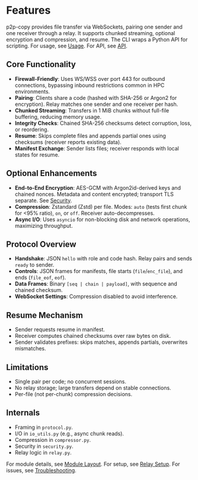 # Features

p2p-copy provides file transfer via WebSockets, pairing one sender and one receiver through a relay. It supports chunked streaming, optional encryption and compression, and resume. The CLI wraps a Python API for scripting. For usage, see [Usage](./usage.md). For API, see [API](./api.md).

## Core Functionality

- **Firewall-Friendly**: Uses WS/WSS over port 443 for outbound connections, bypassing inbound restrictions common in HPC environments.
- **Pairing**: Clients share a code (hashed with SHA-256 or Argon2 for encryption). Relay matches one sender and one receiver per hash.
- **Chunked Streaming**: Transfers in 1 MiB chunks without full-file buffering, reducing memory usage.
- **Integrity Checks**: Chained SHA-256 checksums detect corruption, loss, or reordering.
- **Resume**: Skips complete files and appends partial ones using checksums (receiver reports existing data).
- **Manifest Exchange**: Sender lists files; receiver responds with local states for resume.

## Optional Enhancements

- **End-to-End Encryption**: AES-GCM with Argon2id-derived keys and chained nonces. Metadata and content encrypted; transport TLS separate. See [Security](./security.md).
- **Compression**: Zstandard (Zstd) per file. Modes: `auto` (tests first chunk for <95% ratio), `on`, or `off`. Receiver auto-decompresses.
- **Async I/O**: Uses `asyncio` for non-blocking disk and network operations, maximizing throughput.

## Protocol Overview

- **Handshake**: JSON `hello` with role and code hash. Relay pairs and sends `ready` to sender.
- **Controls**: JSON frames for manifests, file starts (`file`/`enc_file`), and ends (`file_eof`, `eof`).
- **Data Frames**: Binary `[seq | chain | payload]`, with sequence and chained checksum.
- **WebSocket Settings**: Compression disabled to avoid interference.

## Resume Mechanism

- Sender requests resume in manifest.
- Receiver computes chained checksums over raw bytes on disk.
- Sender validates prefixes: skips matches, appends partials, overwrites mismatches.

## Limitations

- Single pair per code; no concurrent sessions.
- No relay storage; large transfers depend on stable connections.
- Per-file (not per-chunk) compression decisions.

## Internals

- Framing in `protocol.py`.
- I/O in `io_utils.py` (e.g., async chunk reads).
- Compression in `compressor.py`.
- Security in `security.py`.
- Relay logic in `relay.py`.

For module details, see [Module Layout](./layout.md). For setup, see [Relay Setup](./relay.md). For issues, see [Troubleshooting](./troubleshooting.md).